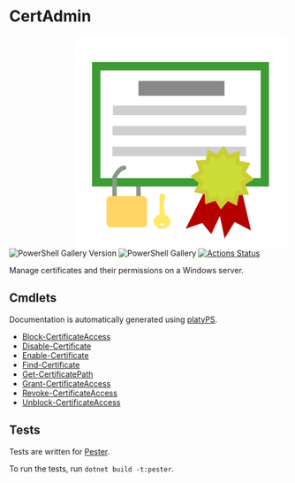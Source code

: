 CertAdmin
================

<!-- To publish to PowerShell Gallery: dotnet build -t:PublishModule -c Release -->
<img src="CertAdmin.svg" alt="CertAdmin icon" align="right" />

![PowerShell Gallery Version](https://img.shields.io/powershellgallery/v/CertAdmin)
![PowerShell Gallery](https://img.shields.io/powershellgallery/dt/CertAdmin)
[![Actions Status](https://github.com/brianary/CertAdmin/workflows/.NET%20Core/badge.svg)](https://github.com/brianary/CertAdmin/actions)

Manage certificates and their permissions on a Windows server.

Cmdlets
-------

Documentation is automatically generated using [platyPS](https://github.com/PowerShell/platyPS).

- [Block-CertificateAccess](docs/Block-CertificateAccess.md)
- [Disable-Certificate](docs/Disable-Certificate.md)
- [Enable-Certificate](docs/Enable-Certificate.md)
- [Find-Certificate](docs/Find-Certificate.md)
- [Get-CertificatePath](docs/Get-CertificatePath.md)
- [Grant-CertificateAccess](docs/Grant-CertificateAccess.md)
- [Revoke-CertificateAccess](docs/Revoke-CertificateAccess.md)
- [Unblock-CertificateAccess](docs/Unblock-CertificateAccess.md)

Tests
-----

Tests are written for [Pester](https://github.com/Pester/Pester).

To run the tests, run `dotnet build -t:pester`.
